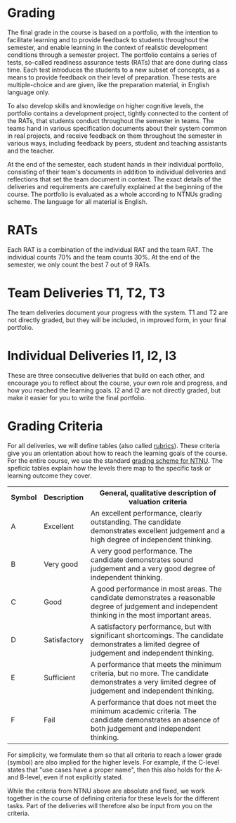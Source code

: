 # Grading


The final grade in the course is based on a portfolio, with the intention to facilitate learning and to provide feedback to students throughout the semester, and enable learning in the context of realistic development conditions through a semester project. The portfolio contains a series of tests, so-called readiness assurance tests (RATs) that are done during class time. Each test introduces the students to a new subset of concepts, as a means to provide feedback on their level of preparation. These tests are multiple-choice and are given, like the preparation material, in English language only. 

To also develop skills and knowledge on higher cognitive levels, the portfolio contains a development project, tightly connected to the content of the RATs, that students conduct throughout the semester in teams. The teams hand in various specification documents about their system common in real projects, and receive feedback on them throughout the semester in various ways, including feedback by peers, student and teaching assistants and the teacher. 

At the end of the semester, each student hands in their individual portfolio, consisting of their team's documents in addition to individual deliveries and reflections that set the team document in context. 
The exact details of the deliveries and requirements are carefully explained at the beginning of the course.
The portfolio is evaluated as a whole according to NTNUs grading scheme. The language for all material is English.


# RATs

Each RAT is a combination of the individual RAT and the team RAT. The individual counts 70% and the team counts 30%. At the end of the semester, we only count the best 7 out of 9 RATs.



# Team Deliveries T1, T2, T3

The team deliveries document your progress with the system. T1 and T2 are not directly graded, but they will be included, in improved form, in your final portfolio.



# Individual Deliveries I1, I2, I3

These are three consecutive deliveries that build on each other, and encourage you to reflect about the course, your own role and progress, and how you reached the learning goals. I2 and I2 are not directly graded, but make it easier for you to write the final portfolio.


# Grading Criteria

For all deliveries, we will define tables (also called [rubrics](https://en.wikipedia.org/wiki/Rubric_(academic))).
These criteria give you an orientation about how to reach the learning goals of the course. 
For the entire course, we use the standard [grading scheme for NTNU](https://innsida.ntnu.no/wiki/-/wiki/Norsk/Karakterskalaen).
The speficic tables explain how the levels there map to the specific task or learning outcome they cover. 

<table class="table table-sm">
	<tbody>
		<tr class="rubric_title">
			<th><b>Symbol</b></th>
			<th><b>Description</b></th><th><b>General, qualitative description of valuation criteria</b></th>
		</tr>
		<tr class="rubric_a"> <td> A </td> <td> Excellent </td> <td> An excellent performance, clearly outstanding. The candidate demonstrates excellent judgement and a high degree of independent thinking. </td> </tr>
		<tr class="rubric_b"> <td> B </td> <td> Very good </td> <td> A very good performance. The candidate demonstrates sound judgement and a very good degree of independent thinking. </td> </tr>
		<tr class="rubric_c"> <td> C </td> <td> Good </td> <td> A good performance in most areas. The candidate demonstrates a reasonable degree of judgement and independent thinking in the most important areas. </td> </tr>
		<tr class="rubric_d"> <td> D </td> <td> Satisfactory </td> <td> A satisfactory performance, but with significant shortcomings. The candidate demonstrates a limited degree of judgement and independent thinking. </td> </tr>
		<tr class="rubric_e"> <td> E </td> <td> Sufficient </td> <td> A performance that meets the minimum criteria, but no more. The candidate demonstrates a very limited degree of judgement and independent thinking. </td> </tr>
		<tr class="rubric_f"> <td> F </td> <td> Fail </td> <td>A performance that does not meet the minimum academic criteria. The candidate demonstrates an absence of both judgement and independent thinking.</td> </tr> </tbody>
</table>

For simplicity, we formulate them so that all criteria to reach a lower grade (symbol) are also implied for the higher levels. For example, if the C-level states that "use cases have a proper name", then this also holds for the A- and B-level, even if not explicitly stated.

While the criteria from NTNU above are absolute and fixed, we work together in the course of defining criteria for these levels for the different tasks. Part of the deliveries will therefore also be input from you on the criteria.

